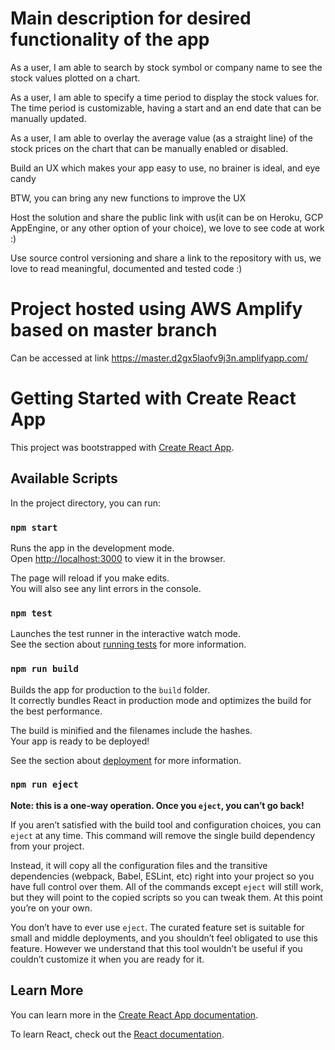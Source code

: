 
# Main description for desired functionality of the app
As a user, I am able to search by stock symbol or company name to see the stock values plotted on a chart.

As a user, I am able to specify a time period to display the stock values for. The time period is customizable, having a start and an end date that can be manually updated.

As a user, I am able to overlay the average value (as a straight line) of the stock prices on the chart that can be manually enabled or disabled.

Build an UX which makes your app easy to use, no brainer is ideal, and eye candy

BTW, you can bring any new functions to improve the UX

Host the solution and share the public link with us(it can be on Heroku, GCP AppEngine, or any other option of your choice), we love to see code at work :)

Use source control versioning and share a link to the repository with us, we love to read meaningful, documented and tested code :)

# Project hosted using AWS Amplify based on master branch
Can be accessed at link https://master.d2gx5laofv9j3n.amplifyapp.com/








# Getting Started with Create React App

This project was bootstrapped with [Create React App](https://github.com/facebook/create-react-app).

## Available Scripts

In the project directory, you can run:

### `npm start`

Runs the app in the development mode.\
Open [http://localhost:3000](http://localhost:3000) to view it in the browser.

The page will reload if you make edits.\
You will also see any lint errors in the console.

### `npm test`

Launches the test runner in the interactive watch mode.\
See the section about [running tests](https://facebook.github.io/create-react-app/docs/running-tests) for more information.

### `npm run build`

Builds the app for production to the `build` folder.\
It correctly bundles React in production mode and optimizes the build for the best performance.

The build is minified and the filenames include the hashes.\
Your app is ready to be deployed!

See the section about [deployment](https://facebook.github.io/create-react-app/docs/deployment) for more information.

### `npm run eject`

**Note: this is a one-way operation. Once you `eject`, you can’t go back!**

If you aren’t satisfied with the build tool and configuration choices, you can `eject` at any time. This command will remove the single build dependency from your project.

Instead, it will copy all the configuration files and the transitive dependencies (webpack, Babel, ESLint, etc) right into your project so you have full control over them. All of the commands except `eject` will still work, but they will point to the copied scripts so you can tweak them. At this point you’re on your own.

You don’t have to ever use `eject`. The curated feature set is suitable for small and middle deployments, and you shouldn’t feel obligated to use this feature. However we understand that this tool wouldn’t be useful if you couldn’t customize it when you are ready for it.

## Learn More

You can learn more in the [Create React App documentation](https://facebook.github.io/create-react-app/docs/getting-started).

To learn React, check out the [React documentation](https://reactjs.org/).
